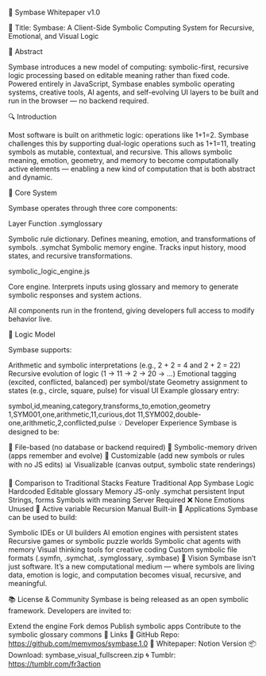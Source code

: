📄 Symbase Whitepaper v1.0

🔷 Title:
Symbase: A Client-Side Symbolic Computing System for Recursive, Emotional, and Visual Logic

🧭 Abstract

Symbase introduces a new model of computing: symbolic-first, recursive logic processing based on editable meaning rather than fixed code. Powered entirely in JavaScript, Symbase enables symbolic operating systems, creative tools, AI agents, and self-evolving UI layers to be built and run in the browser — no backend required.

🔍 Introduction

Most software is built on arithmetic logic: operations like 1+1=2. Symbase challenges this by supporting dual-logic operations such as 1+1=11, treating symbols as mutable, contextual, and recursive.
This allows symbolic meaning, emotion, geometry, and memory to become computationally active elements — enabling a new kind of computation that is both abstract and dynamic.

🧱 Core System

Symbase operates through three core components:

Layer	Function
.symglossary	

Symbolic rule dictionary. Defines meaning, emotion, and transformations of symbols.
.symchat	Symbolic memory engine. Tracks input history, mood states, and recursive transformations.

symbolic_logic_engine.js

Core engine. Interprets inputs using glossary and memory to generate symbolic responses and system actions.

All components run in the frontend, giving developers full access to modify behavior live.

🔁 Logic Model

Symbase supports:

Arithmetic and symbolic interpretations (e.g., 2 + 2 = 4 and 2 + 2 = 22)
Recursive evolution of logic (1 → 11 → 2 → 20 → …)
Emotional tagging (excited, conflicted, balanced) per symbol/state
Geometry assignment to states (e.g., circle, square, pulse) for visual UI
Example glossary entry:

symbol,id,meaning,category,transforms_to,emotion,geometry
1,SYM001,one,arithmetic,11,curious,dot
11,SYM002,double-one,arithmetic,2,conflicted,pulse
💡 Developer Experience
Symbase is designed to be:

📁 File-based (no database or backend required)
🧠 Symbolic-memory driven (apps remember and evolve)
🔧 Customizable (add new symbols or rules with no JS edits)
📊 Visualizable (canvas output, symbolic state renderings)


🔗 Comparison to Traditional Stacks
Feature	Traditional App	Symbase
Logic	Hardcoded	Editable glossary
Memory	JS-only	.symchat persistent
Input	Strings, forms	Symbols with meaning
Server	Required	❌ None
Emotions	Unused	🧠 Active variable
Recursion	Manual	Built-in
🧩 Applications
Symbase can be used to build:

Symbolic IDEs or UI builders
AI emotion engines with persistent states
Recursive games or symbolic puzzle worlds
Symbolic chat agents with memory
Visual thinking tools for creative coding
Custom symbolic file formats (.symfn, .symchat, .symglossary, .symbase)
🚀 Vision
Symbase isn’t just software. It’s a new computational medium — where symbols are living data, emotion is logic, and computation becomes visual, recursive, and meaningful.

📚 License & Community
Symbase is being released as an open symbolic framework. Developers are invited to:

Extend the engine
Fork demos
Publish symbolic apps
Contribute to the symbolic glossary commons
🔗 Links
🔗 GitHub Repo: https://github.com/memvmos/symbase.1.0
🧠 Whitepaper: Notion Version
📦 Download: symbase_visual_fullscreen.zip
🌀 Tumblr: https://tumblr.com/fr3action
